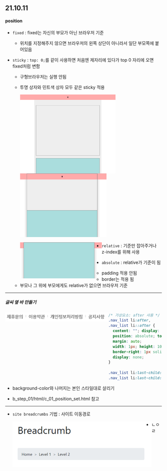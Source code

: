 ## 21.10.11

#### position

- `fixed` : fixed는 자신의 부모가 아닌 브라우저 기준

  - 위치를 지정해주지 않으면 브라우저의 왼쪽 상단이 아니라서 일단 부모쪽에 붙어있음

- `sticky` : `top: 0;`를 같이 사용하면 처음엔 제자리에 있다가 top 0 자리에 오면 fixed처럼 변함

  - 구형브라우저는 실행 안됨

  - 투명 상자와 민트색 상자 모두 같은 sticky 적용

    <img src="./images/sticky-1.png" style="zoom: 30%;" align="left"> <img src="./images/sticky-2.png" style="zoom: 30%">

    

    

    

    

    <img src="./images/sticky-3.png" style="zoom:30%" align="left">

    

- `relative` : 기준만 잡아주거나 z-index를 위해 사용
- `absolute` : relative가 기준이 됨
  - padding 적용 안됨
  - border는 적용 됨
  - 부모나 그 위에 부모에게도 relative가 없으면 브라우저 기준

---

##### 글씨 옆 바 만들기

<img src="./images/bar_ex.png" align="left">

```css
/* 가상요소: after 사용 */
.nav_list li:after,
.nav_list li::after {
  content: ""; display: block;
  position: absolute; top: 0; bottom: 0; right: -5px;
  margin: auto;
  width: 1px; height: 10px;
  border-right: 1px solid #777;
  display: none;
} 

.nav_list li:last-child:after,
.nav_list li:last-child::after { display: none;}
```

- background-color와 나머지는 본인 스타일대로 살리기

- b_step_01/html/c_01_position_set.html 참고



---

- `site breadcrumbs` 기법 : 사이트 이동경로

  <img src="./images/breadcrumb.png" style="zoom: 80%" align="left">

- ㄴㅇㄹ



